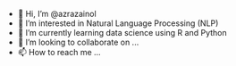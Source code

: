 - 👋 Hi, I’m @azrazainol
- 👀 I’m interested in Natural Language Processing (NLP)
- 🌱 I’m currently learning data science using R and Python
- 💞️ I’m looking to collaborate on ...
- 📫 How to reach me ...

<!---
azrazainol/azrazainol is a ✨ special ✨ repository because its `README.md` (this file) appears on your GitHub profile.
You can click the Preview link to take a look at your changes.
--->

